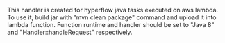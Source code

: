 This handler is created for hyperflow java tasks executed on aws lambda.
To use it, build jar with "mvn clean package" command and upload it into lambda function.
Function runtime and handler should be set to "Java 8" and "Handler::handleRequest" respectively.